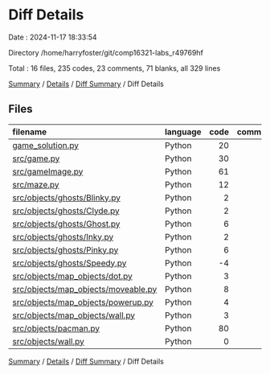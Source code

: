 # Diff Details

Date : 2024-11-17 18:33:54

Directory /home/harryfoster/git/comp16321-labs_r49769hf

Total : 16 files,  235 codes, 23 comments, 71 blanks, all 329 lines

[Summary](results.md) / [Details](details.md) / [Diff Summary](diff.md) / Diff Details

## Files
| filename | language | code | comment | blank | total |
| :--- | :--- | ---: | ---: | ---: | ---: |
| [game_solution.py](/game_solution.py) | Python | 20 | 7 | 5 | 32 |
| [src/game.py](/src/game.py) | Python | 30 | 6 | 9 | 45 |
| [src/gameImage.py](/src/gameImage.py) | Python | 61 | 4 | 15 | 80 |
| [src/maze.py](/src/maze.py) | Python | 12 | 0 | 5 | 17 |
| [src/objects/ghosts/Blinky.py](/src/objects/ghosts/Blinky.py) | Python | 2 | 1 | 0 | 3 |
| [src/objects/ghosts/Clyde.py](/src/objects/ghosts/Clyde.py) | Python | 2 | 1 | 1 | 4 |
| [src/objects/ghosts/Ghost.py](/src/objects/ghosts/Ghost.py) | Python | 6 | 0 | 5 | 11 |
| [src/objects/ghosts/Inky.py](/src/objects/ghosts/Inky.py) | Python | 2 | 1 | 1 | 4 |
| [src/objects/ghosts/Pinky.py](/src/objects/ghosts/Pinky.py) | Python | 6 | 1 | 2 | 9 |
| [src/objects/ghosts/Speedy.py](/src/objects/ghosts/Speedy.py) | Python | -4 | 0 | -1 | -5 |
| [src/objects/map_objects/dot.py](/src/objects/map_objects/dot.py) | Python | 3 | 0 | 0 | 3 |
| [src/objects/map_objects/moveable.py](/src/objects/map_objects/moveable.py) | Python | 8 | 0 | 2 | 10 |
| [src/objects/map_objects/powerup.py](/src/objects/map_objects/powerup.py) | Python | 4 | 0 | 1 | 5 |
| [src/objects/map_objects/wall.py](/src/objects/map_objects/wall.py) | Python | 3 | 0 | 0 | 3 |
| [src/objects/pacman.py](/src/objects/pacman.py) | Python | 80 | 2 | 27 | 109 |
| [src/objects/wall.py](/src/objects/wall.py) | Python | 0 | 0 | -1 | -1 |

[Summary](results.md) / [Details](details.md) / [Diff Summary](diff.md) / Diff Details